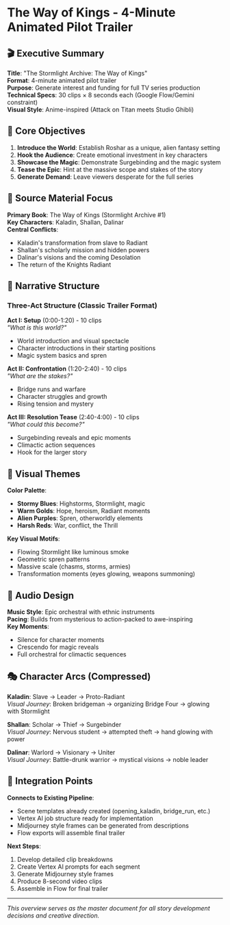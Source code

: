 # The Way of Kings - 4-Minute Animated Pilot Trailer

## 🎬 Executive Summary

**Title**: "The Stormlight Archive: The Way of Kings"  
**Format**: 4-minute animated pilot trailer  
**Purpose**: Generate interest and funding for full TV series production  
**Technical Specs**: 30 clips × 8 seconds each (Google Flow/Gemini constraint)  
**Visual Style**: Anime-inspired (Attack on Titan meets Studio Ghibli)  

## 🎯 Core Objectives

1. **Introduce the World**: Establish Roshar as a unique, alien fantasy setting
2. **Hook the Audience**: Create emotional investment in key characters
3. **Showcase the Magic**: Demonstrate Surgebinding and the magic system
4. **Tease the Epic**: Hint at the massive scope and stakes of the story
5. **Generate Demand**: Leave viewers desperate for the full series

## 📖 Source Material Focus

**Primary Book**: The Way of Kings (Stormlight Archive #1)  
**Key Characters**: Kaladin, Shallan, Dalinar  
**Central Conflicts**: 
- Kaladin's transformation from slave to Radiant
- Shallan's scholarly mission and hidden powers  
- Dalinar's visions and the coming Desolation
- The return of the Knights Radiant

## 🎵 Narrative Structure

### Three-Act Structure (Classic Trailer Format)

**Act I: Setup** (0:00-1:20) - 10 clips  
*"What is this world?"*
- World introduction and visual spectacle
- Character introductions in their starting positions
- Magic system basics and spren

**Act II: Confrontation** (1:20-2:40) - 10 clips  
*"What are the stakes?"*
- Bridge runs and warfare
- Character struggles and growth
- Rising tension and mystery

**Act III: Resolution Tease** (2:40-4:00) - 10 clips  
*"What could this become?"*
- Surgebinding reveals and epic moments
- Climactic action sequences
- Hook for the larger story

## 🎨 Visual Themes

**Color Palette**:
- **Stormy Blues**: Highstorms, Stormlight, magic
- **Warm Golds**: Hope, heroism, Radiant moments
- **Alien Purples**: Spren, otherworldly elements
- **Harsh Reds**: War, conflict, the Thrill

**Key Visual Motifs**:
- Flowing Stormlight like luminous smoke
- Geometric spren patterns
- Massive scale (chasms, storms, armies)
- Transformation moments (eyes glowing, weapons summoning)

## 🎼 Audio Design

**Music Style**: Epic orchestral with ethnic instruments  
**Pacing**: Builds from mysterious to action-packed to awe-inspiring  
**Key Moments**: 
- Silence for character moments
- Crescendo for magic reveals
- Full orchestral for climactic sequences

## 🎭 Character Arcs (Compressed)

**Kaladin**: Slave → Leader → Proto-Radiant  
*Visual Journey*: Broken bridgeman → organizing Bridge Four → glowing with Stormlight

**Shallan**: Scholar → Thief → Surgebinder  
*Visual Journey*: Nervous student → attempted theft → hand glowing with power

**Dalinar**: Warlord → Visionary → Uniter  
*Visual Journey*: Battle-drunk warrior → mystical visions → noble leader

## 🔗 Integration Points

**Connects to Existing Pipeline**:
- Scene templates already created (opening_kaladin, bridge_run, etc.)
- Vertex AI job structure ready for implementation
- Midjourney style frames can be generated from descriptions
- Flow exports will assemble final trailer

**Next Steps**:
1. Develop detailed clip breakdowns
2. Create Vertex AI prompts for each segment
3. Generate Midjourney style frames
4. Produce 8-second video clips
5. Assemble in Flow for final trailer

---

*This overview serves as the master document for all story development decisions and creative direction.*
